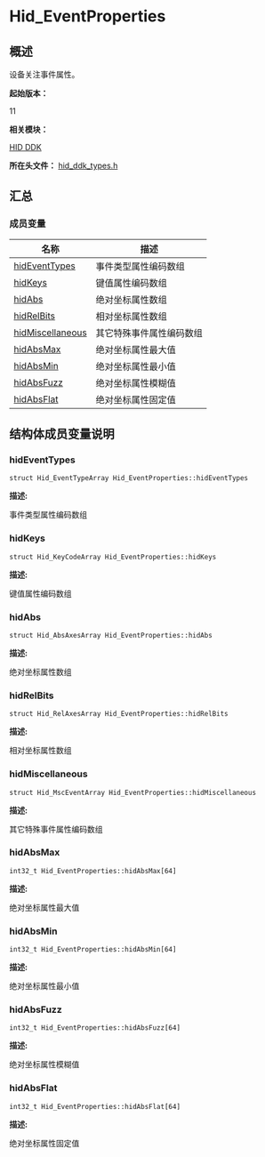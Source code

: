 # Hid_EventProperties


## 概述

设备关注事件属性。

**起始版本：**

11

**相关模块：**

[HID DDK](_hid_ddk.md)

**所在头文件：** [hid_ddk_types.h](hid__ddk__types_8h.md)


## 汇总


### 成员变量

| 名称 | 描述 | 
| -------- | -------- |
| [hidEventTypes](#hideventtypes) | 事件类型属性编码数组 | 
| [hidKeys](#hidkeys) | 键值属性编码数组 | 
| [hidAbs](#hidabs) | 绝对坐标属性数组 | 
| [hidRelBits](#hidrelbits) | 相对坐标属性数组 | 
| [hidMiscellaneous](#hidmiscellaneous) | 其它特殊事件属性编码数组 | 
| [hidAbsMax](#hidabsmax) | 绝对坐标属性最大值 | 
| [hidAbsMin](#hidabsmin) | 绝对坐标属性最小值 | 
| [hidAbsFuzz](#hidabsfuzz) | 绝对坐标属性模糊值 | 
| [hidAbsFlat](#hidabsflat) | 绝对坐标属性固定值 | 


## 结构体成员变量说明


### hidEventTypes


```
struct Hid_EventTypeArray Hid_EventProperties::hidEventTypes
```

**描述:**

事件类型属性编码数组


### hidKeys


```
struct Hid_KeyCodeArray Hid_EventProperties::hidKeys
```

**描述:**

键值属性编码数组


### hidAbs


```
struct Hid_AbsAxesArray Hid_EventProperties::hidAbs
```

**描述:**

绝对坐标属性数组


### hidRelBits


```
struct Hid_RelAxesArray Hid_EventProperties::hidRelBits
```

**描述:**

相对坐标属性数组


### hidMiscellaneous


```
struct Hid_MscEventArray Hid_EventProperties::hidMiscellaneous
```

**描述:**

其它特殊事件属性编码数组


### hidAbsMax


```
int32_t Hid_EventProperties::hidAbsMax[64]
```

**描述:**

绝对坐标属性最大值


### hidAbsMin


```
int32_t Hid_EventProperties::hidAbsMin[64]
```

**描述:**

绝对坐标属性最小值


### hidAbsFuzz


```
int32_t Hid_EventProperties::hidAbsFuzz[64]
```

**描述:**

绝对坐标属性模糊值


### hidAbsFlat


```
int32_t Hid_EventProperties::hidAbsFlat[64]
```

**描述:**

绝对坐标属性固定值

